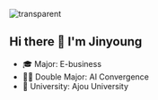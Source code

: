 ![transparent](https://capsule-render.vercel.app/api?type=transparent&color=000080&fontColor=FFA500&text=Jinyoung's%20Page&height=130&fontSize=60&animation=twinkling)

## Hi there 👋 I'm Jinyoung

- 🎓 Major: E-business  
- 🧑‍💻 Double Major: AI Convergence  
- 🏫 University: Ajou University










